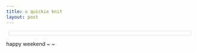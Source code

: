 ```yaml
---
title: a quickie knit    
layout: post
---
```


<div style="text-align: center; border: 1px dotted silver; padding-top: 11px; margin: 7px;">
  <txp:jmr_gallery category="585" />
</div>

happy weekend ~ ~